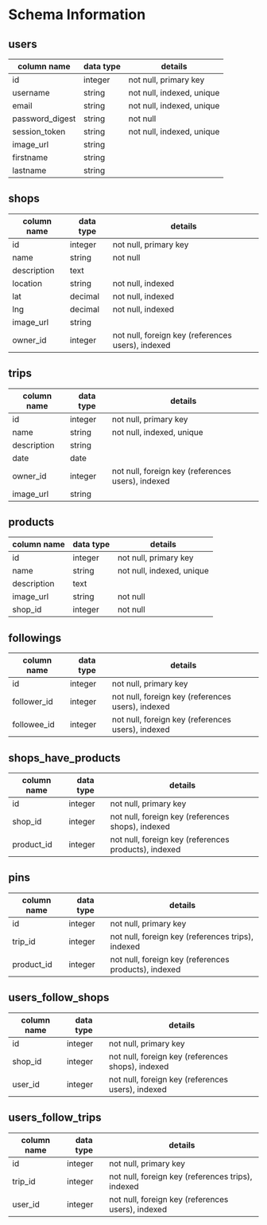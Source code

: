 # Schema Information

## users
column name     | data type | details
----------------|-----------|-----------------------
id              | integer   | not null, primary key
username        | string    | not null, indexed, unique
email           | string    | not null, indexed, unique
password_digest | string    | not null
session_token   | string    | not null, indexed, unique
image_url       | string    |
firstname       | string    |
lastname        | string    |

## shops
column name     | data type | details
----------------|-----------|-----------------------
id              | integer   | not null, primary key
name            | string    | not null
description     | text      |
location        | string    | not null, indexed
lat             | decimal   | not null, indexed
lng             | decimal   | not null, indexed
image_url       | string    |
owner_id        | integer   | not null, foreign key (references users), indexed

## trips
column name     | data type | details
----------------|-----------|-----------------------
id              | integer   | not null, primary key
name            | string    | not null, indexed, unique
description     | string    |
date            | date      |
owner_id        | integer   | not null, foreign key (references users), indexed
image_url       | string    |

## products
column name     | data type | details
----------------|-----------|-----------------------
id              | integer   | not null, primary key
name            | string    | not null, indexed, unique
description     | text      |
image_url       | string    | not null
shop_id         | integer   | not null

## followings
column name | data type | details
------------|-----------|-----------------------
id          | integer   | not null, primary key
follower_id | integer   | not null, foreign key (references users), indexed
followee_id | integer   | not null, foreign key (references users), indexed

## shops_have_products
column name | data type | details
------------|-----------|-----------------------
id          | integer   | not null, primary key
shop_id     | integer   | not null, foreign key (references shops), indexed
product_id  | integer   | not null, foreign key (references products), indexed

## pins
column name | data type | details
------------|-----------|-----------------------
id          | integer   | not null, primary key
trip_id     | integer   | not null, foreign key (references trips), indexed
product_id  | integer   | not null, foreign key (references products), indexed

## users_follow_shops
column name | data type | details
------------|-----------|-----------------------
id          | integer   | not null, primary key
shop_id     | integer   | not null, foreign key (references shops), indexed
user_id     | integer   | not null, foreign key (references users), indexed

## users_follow_trips
column name | data type | details
------------|-----------|-----------------------
id          | integer   | not null, primary key
trip_id     | integer   | not null, foreign key (references trips), indexed
user_id     | integer   | not null, foreign key (references users), indexed
